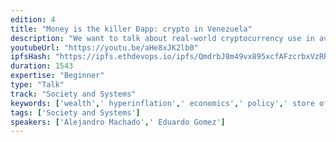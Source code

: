 ```yaml
---
edition: 4
title: "Money is the killer Ðapp: crypto in Venezuela"
description: "We want to talk about real-world cryptocurrency use in avoiding forex controls, preserving one's wealth while fleeing an authoritarian regime, and escaping hyperinflation. Venezuela is in a deep economic crisis of its own making: relentless money printing and disastrous fiscal policies have brought the country to the edge of collapse. Eduardo will tell his own story of people using cryptocurrency as an unstoppable store of value and medium of exchange. Alejandro will recount how the crypto community, including projects like Zcash, BitcoinVenezuela.com, and MakerDAO, are researching how to allow Venezuelans to gain access to open money that, unlike the dying bolívar, will not consistently depreciate 50%+ each month, and that anybody could use."
youtubeUrl: "https://youtu.be/aHe8xJK2lb0"
ipfsHash: "https://ipfs.ethdevops.io/ipfs/QmdrbJ8m49vx895xcfAFzcrbxVzRRBHjASUR4rcnwPaNg6?filename=Money_is_the_killer_Dapp_-_crypto_in_Venezuela_by_Alejandro_Machado_Eduardo_Gomez_Devcon4-aHe8xJK2lb0.mp4"
duration: 1543
expertise: "Beginner"
type: "Talk"
track: "Society and Systems"
keywords: ['wealth',' hyperinflation',' economics',' policy',' store of value',' currency']
tags: ['Society and Systems']
speakers: ['Alejandro Machado',' Eduardo Gomez']
---
```

